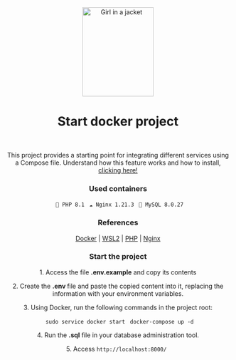 <div  align="center">
<img src="https://i.imgur.com/zkga8Ti.png" alt="Girl in a jacket" width="160"  height="200">
</div>

<div align="center">
<h1> Start docker project </h1>
<br/>
<p> 
This project provides a starting point for integrating different services using a Compose file. Understand how this feature works and how to install, <a href="https://github.com/codeedu/wsl2-docker-quickstart">clicking here!</a> 
</p>
</div>

<div  align="center">
<h3>Used containers</h3>
<div>
<code> 🐘 PHP 8.1</code>
<code> ☁ Nginx 1.21.3</code>
<code> 📁 MySQL 8.0.27</code>
</div>

<div  align="center">
<h3>References</h3>
<a href="https://docs.docker.com/engine/install/ubuntu/">Docker</a> 
<span> | </span>
<a href="https://docs.microsoft.com/pt-br/windows/wsl/install">WSL2</a>
<span> | </span>
<a href="https://www.php.net/downloads">PHP</a>
<span> | </span>
<a href="https://www.nginx.com/">Nginx</a>
</div>

<div  align="center">
<h3> Start the project </h3>
<p> 1. Access the file <strong> .env.example</strong> and copy its contents </p>
<p> 2. Create the <strong> .env </strong> file and paste the copied content into it, replacing the information with your environment variables. </p>
<p> 3. Using Docker, run the following commands in the project root: </p>
<div align="center">
<code> sudo service docker start</code>
<code> docker-compose up -d</code>
</div>
<p> 4. Run the <strong>.sql</strong> file in your database administration tool. </p>
<p> 5. Access <code>http://localhost:8000/ </code> </p>
</div>

